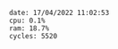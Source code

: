 

                date: 17/04/2022 11:02:53
                cpu: 0.1%
                ram: 18.7%
                cycles: 5520

                         